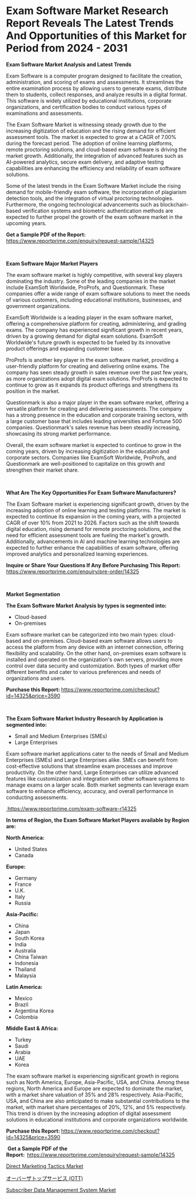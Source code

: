 <p><h1>Exam Software Market Research Report Reveals The Latest Trends And Opportunities of this Market for Period from 2024 - 2031</h1></p><p><strong>Exam Software Market Analysis and Latest Trends</strong></p>
<p><p>Exam Software is a computer program designed to facilitate the creation, administration, and scoring of exams and assessments. It streamlines the entire examination process by allowing users to generate exams, distribute them to students, collect responses, and analyze results in a digital format. This software is widely utilized by educational institutions, corporate organizations, and certification bodies to conduct various types of examinations and assessments.</p><p>The Exam Software Market is witnessing steady growth due to the increasing digitization of education and the rising demand for efficient assessment tools. The market is expected to grow at a CAGR of 7.00% during the forecast period. The adoption of online learning platforms, remote proctoring solutions, and cloud-based exam software is driving the market growth. Additionally, the integration of advanced features such as AI-powered analytics, secure exam delivery, and adaptive testing capabilities are enhancing the efficiency and reliability of exam software solutions.</p><p>Some of the latest trends in the Exam Software Market include the rising demand for mobile-friendly exam software, the incorporation of plagiarism detection tools, and the integration of virtual proctoring technologies. Furthermore, the ongoing technological advancements such as blockchain-based verification systems and biometric authentication methods are expected to further propel the growth of the exam software market in the upcoming years.</p></p>
<p><strong>Get a Sample PDF of the Report:&nbsp;</strong> <a href="https://www.reportprime.com/enquiry/request-sample/14325">https://www.reportprime.com/enquiry/request-sample/14325</a></p>
<p>&nbsp;</p>
<p><strong>Exam Software Major Market Players</strong></p>
<p><p>The exam software market is highly competitive, with several key players dominating the industry. Some of the leading companies in the market include ExamSoft Worldwide, ProProfs, and Questionmark. These companies offer a wide range of exam software solutions to meet the needs of various customers, including educational institutions, businesses, and government organizations.</p><p>ExamSoft Worldwide is a leading player in the exam software market, offering a comprehensive platform for creating, administering, and grading exams. The company has experienced significant growth in recent years, driven by a growing demand for digital exam solutions. ExamSoft Worldwide's future growth is expected to be fueled by its innovative product offerings and expanding customer base.</p><p>ProProfs is another key player in the exam software market, providing a user-friendly platform for creating and delivering online exams. The company has seen steady growth in sales revenue over the past few years, as more organizations adopt digital exam solutions. ProProfs is expected to continue to grow as it expands its product offerings and strengthens its position in the market.</p><p>Questionmark is also a major player in the exam software market, offering a versatile platform for creating and delivering assessments. The company has a strong presence in the education and corporate training sectors, with a large customer base that includes leading universities and Fortune 500 companies. Questionmark's sales revenue has been steadily increasing, showcasing its strong market performance.</p><p>Overall, the exam software market is expected to continue to grow in the coming years, driven by increasing digitization in the education and corporate sectors. Companies like ExamSoft Worldwide, ProProfs, and Questionmark are well-positioned to capitalize on this growth and strengthen their market share.</p></p>
<p>&nbsp;</p>
<p><strong>What Are The Key Opportunities For Exam Software Manufacturers?</strong></p>
<p><p>The Exam Software market is experiencing significant growth, driven by the increasing adoption of online learning and testing platforms. The market is expected to continue its expansion in the coming years, with a projected CAGR of over 10% from 2021 to 2026. Factors such as the shift towards digital education, rising demand for remote proctoring solutions, and the need for efficient assessment tools are fueling the market's growth. Additionally, advancements in AI and machine learning technologies are expected to further enhance the capabilities of exam software, offering improved analytics and personalized learning experiences.</p></p>
<p><strong>Inquire or Share Your Questions If Any Before Purchasing This Report:</strong> <a href="https://www.reportprime.com/enquiry/pre-order/14325">https://www.reportprime.com/enquiry/pre-order/14325</a></p>
<p>&nbsp;</p>
<p><strong>Market Segmentation</strong></p>
<p><strong>The Exam Software Market Analysis by types is segmented into:</strong></p>
<p><ul><li>Cloud-based</li><li>On-premises</li></ul></p>
<p><p>Exam software market can be categorized into two main types: cloud-based and on-premises. Cloud-based exam software allows users to access the platform from any device with an internet connection, offering flexibility and scalability. On the other hand, on-premises exam software is installed and operated on the organization's own servers, providing more control over data security and customization. Both types of market offer different benefits and cater to various preferences and needs of organizations and users.</p></p>
<p><strong>Purchase this Report:&nbsp;</strong><a href="https://www.reportprime.com/checkout?id=14325&price=3590">https://www.reportprime.com/checkout?id=14325&price=3590</a></p>
<p>&nbsp;</p>
<p><strong>The Exam Software Market Industry Research by Application is segmented into:</strong></p>
<p><ul><li>Small and Medium Enterprises (SMEs)</li><li>Large Enterprises</li></ul></p>
<p><p>Exam software market applications cater to the needs of Small and Medium Enterprises (SMEs) and Large Enterprises alike. SMEs can benefit from cost-effective solutions that streamline exam processes and improve productivity. On the other hand, Large Enterprises can utilize advanced features like customization and integration with other software systems to manage exams on a larger scale. Both market segments can leverage exam software to enhance efficiency, accuracy, and overall performance in conducting assessments.</p></p>
<p><a href="https://www.reportprime.com/exam-software-r14325">&nbsp;https://www.reportprime.com/exam-software-r14325</a></p>
<p><strong>In terms of Region, the Exam Software Market Players available by Region are:</strong></p>
<p>
    <p> <strong> North America: </strong>
        <ul>
            <li>United States</li>
            <li>Canada</li>
        </ul>
        </p> 
    <p> <strong> Europe: </strong>
        <ul>
            <li>Germany</li>
            <li>France</li>
            <li>U.K.</li>
            <li>Italy</li>
            <li>Russia</li>
        </ul>
        </p> 
    <p> <strong> Asia-Pacific: </strong>
        <ul>
            <li>China</li>
            <li>Japan</li>
            <li>South Korea</li>
            <li>India</li>
            <li>Australia</li>
            <li>China Taiwan</li>
            <li>Indonesia</li>
            <li>Thailand</li>
            <li>Malaysia</li>
        </ul>
        </p> 
    <p> <strong> Latin America: </strong>
        <ul>
            <li>Mexico</li>
            <li>Brazil</li>
            <li>Argentina Korea</li>
            <li>Colombia</li>
        </ul>
        </p> 
    <p> <strong> Middle East & Africa: </strong>
        <ul>
            <li>Turkey</li>
            <li>Saudi</li>
            <li>Arabia</li>
            <li>UAE</li>
            <li>Korea</li>
        </ul>
    </p>
    </p>
<p><p>The exam software market is experiencing significant growth in regions such as North America, Europe, Asia-Pacific, USA, and China. Among these regions, North America and Europe are expected to dominate the market, with a market share valuation of 35% and 28% respectively. Asia-Pacific, USA, and China are also anticipated to make substantial contributions to the market, with market share percentages of 20%, 12%, and 5% respectively. This trend is driven by the increasing adoption of digital assessment solutions in educational institutions and corporate organizations worldwide.</p></p>
<p><strong>Purchase this Report: </strong><a href="https://www.reportprime.com/checkout?id=14325&price=3590">https://www.reportprime.com/checkout?id=14325&price=3590</a></p>
<p>&nbsp;<strong>Get a Sample PDF of the Report:&nbsp;&nbsp;</strong><a href="https://www.reportprime.com/enquiry/request-sample/14325">https://www.reportprime.com/enquiry/request-sample/14325</a></p>
<p><strong></strong></p>
<p><p><a href="https://github.com/susanjprice2023/Market-Research-Report-List-1/blob/main/direct-marketing-tactics-market.md">Direct Marketing Tactics Market</a></p><p><a href="https://github.com/BrionnaBoyle/Market-Research-Report-List-1/blob/main/852869780905.md">オーバーザトップサービス (OTT)</a></p><p><a href="https://github.com/ElmoRunolfsson2023/Market-Research-Report-List-1/blob/main/subscriber-data-management-system-market.md">Subscriber Data Management System Market</a></p></p>